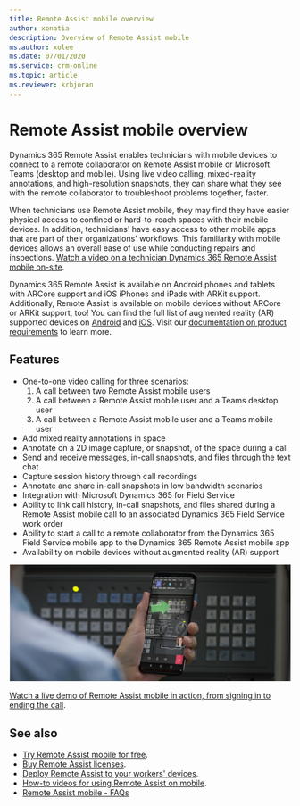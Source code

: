 ```yaml
---
title: Remote Assist mobile overview
author: xonatia
description: Overview of Remote Assist mobile
ms.author: xolee
ms.date: 07/01/2020
ms.service: crm-online
ms.topic: article
ms.reviewer: krbjoran
---
```

# Remote Assist mobile overview

Dynamics 365 Remote Assist enables technicians with mobile devices to connect to a remote collaborator on Remote Assist mobile or Microsoft Teams (desktop and mobile). Using live video calling, mixed-reality annotations, and high-resolution snapshots, they can share what they see with the remote collaborator to troubleshoot problems together, faster. 

When technicians use Remote Assist mobile, they may find they have easier physical access to confined or hard-to-reach spaces with their mobile devices. In addition, technicians' have easy access to other mobile apps that are part of their organizations' workflows. This familiarity with mobile devices allows an overall ease of use while conducting repairs and inspections. [Watch a video on a technician Dynamics 365 Remote Assist mobile on-site](https://youtu.be/J-C6GE2gFYw).

Dynamics 365 Remote Assist is available on Android phones and tablets with ARCore support and iOS iPhones and iPads with ARKit support. Additionally, Remote Assist is available on mobile devices without ARCore or ARKit support, too! You can find the full list of augmented reality (AR) supported devices on [Android](https://developers.google.com/ar/discover/supported-devices) and [iOS](https://developers.google.com/ar/discover/supported-devices#ios). Visit our [documentation on product requirements](https://docs.microsoft.com/dynamics365/mixed-reality/remote-assist/requirements) to learn more. 

## Features 
- One-to-one video calling for three scenarios:
  1. A call between two Remote Assist mobile users
  2. A call between a Remote Assist mobile user and a Teams desktop user
  3. A call between a Remote Assist mobile user and a Teams mobile user
- Add mixed reality annotations in space 
- Annotate on a 2D image capture, or snapshot, of the space during a call
- Send and receive messages, in-call snapshots, and files through the text chat 
- Capture session history through call recordings 
- Annotate and share in-call snapshots in low bandwidth scenarios 
- Integration with Microsoft Dynamics 365 for Field Service 
- Ability to link call history, in-call snapshots, and files shared during a Remote Assist mobile call to an associated Dynamics 365 Field Service work order 
- Ability to start a call to a remote collaborator from the Dynamics 365 Field Service mobile app to the Dynamics 365 Remote Assist mobile app 
- Availability on mobile devices without augmented reality (AR) support 

![Simulated image of a technician using Remote Assist mobile to annotate their environment on a call.](./media/ram-overview.png "Remote Assist mobile Overview")

[Watch a live demo of Remote Assist mobile in action, from signing in to ending the call](https://www.youtube.com/watch?v=DQJWsCDNpb4&t=1s).

## See also
- [Try Remote Assist mobile for free](../try-remote-assist.md). 
- [Buy Remote Assist licenses](../buy-remote-assist.md). 
- [Deploy Remote Assist to your workers' devices](../deploy-remote-assist.md). 
- [How-to videos for using Remote Assist on mobile](../videos.md).
- [Remote Assist mobile - FAQs](https://docs.microsoft.com/dynamics365/mixed-reality/remote-assist/faq#using-remote-assist-on-mobile)
